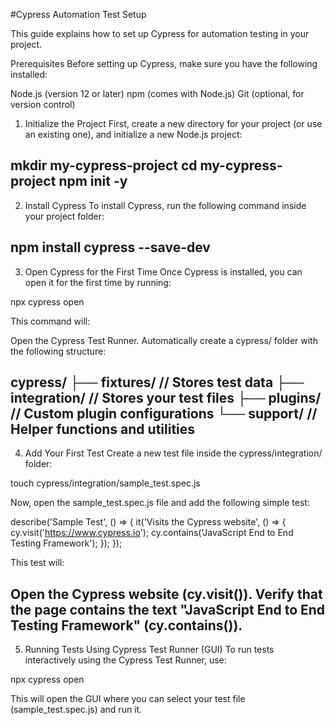 #Cypress Automation Test Setup

This guide explains how to set up Cypress for automation testing in your project.

Prerequisites
Before setting up Cypress, make sure you have the following installed:

Node.js (version 12 or later)
npm (comes with Node.js)
Git (optional, for version control)

1. Initialize the Project
First, create a new directory for your project (or use an existing one), and initialize a new Node.js project:

mkdir my-cypress-project
cd my-cypress-project
npm init -y
---------------------------------------------------------------------------------
2. Install Cypress
To install Cypress, run the following command inside your project folder:

npm install cypress --save-dev
---------------------------------------------------------------------------------
3. Open Cypress for the First Time
Once Cypress is installed, you can open it for the first time by running:

npx cypress open

This command will:

Open the Cypress Test Runner.
Automatically create a cypress/ folder with the following structure:

cypress/
  ├── fixtures/   // Stores test data
  ├── integration/ // Stores your test files
  ├── plugins/    // Custom plugin configurations
  └── support/    // Helper functions and utilities
---------------------------------------------------------------------------------
4. Add Your First Test
Create a new test file inside the cypress/integration/ folder:

touch cypress/integration/sample_test.spec.js

Now, open the sample_test.spec.js file and add the following simple test:

describe('Sample Test', () => {
  it('Visits the Cypress website', () => {
    cy.visit('https://www.cypress.io');
    cy.contains('JavaScript End to End Testing Framework');
  });
});

This test will:

Open the Cypress website (cy.visit()).
Verify that the page contains the text "JavaScript End to End Testing Framework" (cy.contains()).
---------------------------------------------------------------------------------
5. Running Tests
Using Cypress Test Runner (GUI)
To run tests interactively using the Cypress Test Runner, use:

npx cypress open

This will open the GUI where you can select your test file (sample_test.spec.js) and run it.